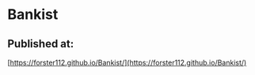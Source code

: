 # Bankist

## Published at:
[https://forster112.github.io/Bankist/](https://forster112.github.io/Bankist/)